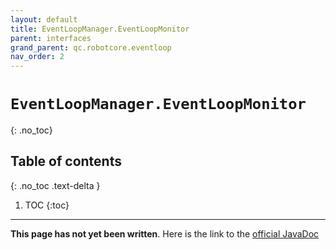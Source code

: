 ```yaml
---
layout: default
title: EventLoopManager.EventLoopMonitor
parent: interfaces
grand_parent: qc.robotcore.eventloop
nav_order: 2
---
```

# `EventLoopManager.EventLoopMonitor`
{: .no_toc}

## Table of contents
{: .no_toc .text-delta }

1. TOC
{:toc}
---
**This page has not yet been written**. Here is the link to the [official JavaDoc](https://ftctechnh.github.io/ftc_app/doc/javadoc/com/qualcomm/robotcore/eventloop/EventLoopManager.EventLoopMonitor.html)
        